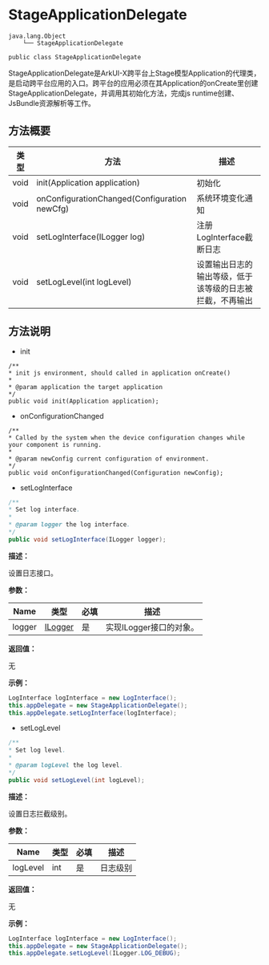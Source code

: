 # StageApplicationDelegate

```
java.lang.Object
    └── StageApplicationDelegate
```

```
public class StageApplicationDelegate
```

StageApplicationDelegate是ArkUI-X跨平台上Stage模型Application的代理类，是启动跨平台应用的入口。跨平台的应用必须在其Application的onCreate里创建StageApplicationDelegate，并调用其初始化方法，完成js runtime创建、JsBundle资源解析等工作。

## 方法概要

| 类型 | 方法                                         | 描述             |
| ---- | -------------------------------------------- | ---------------- |
| void | init(Application application)                | 初始化           |
| void | onConfigurationChanged(Configuration newCfg) | 系统环境变化通知 |
| void | setLogInterface(ILogger log)                 | 注册LogInterface截断日志                                 |
| void | setLogLevel(int logLevel)                    | 设置输出日志的输出等级，低于该等级的日志被拦截，不再输出 |

## 方法说明

- init

```
/**
* init js environment, should called in application onCreate()
* 
* @param application the target application
*/
public void init(Application application);
```

- onConfigurationChanged

```
/**
* Called by the system when the device configuration changes while your component is running.
* 
* @param newConfig current configuration of environment.
*/
public void onConfigurationChanged(Configuration newConfig);
```

- setLogInterface

```java
/**
* Set log interface.
*
* @param logger the log interface.
*/
public void setLogInterface(ILogger logger);
```

**描述：**

设置日志接口。

**参数：** 

| Name   | 类型                  | 必填 | 描述                    |
| ------ | --------------------- | ---- | ----------------------- |
| logger | [ILogger](ILogger.md) | 是   | 实现ILogger接口的对象。 |

**返回值：** 

无

**示例：** 

```java
LogInterface logInterface = new LogInterface();
this.appDelegate = new StageApplicationDelegate();
this.appDelegate.setLogInterface(logInterface);
```

- setLogLevel

```java
/**
* Set log level.
*
* @param logLevel the log level.
*/
public void setLogLevel(int logLevel);
```

**描述：**

设置日志拦截级别。

**参数：** 

| Name     | 类型 | 必填 | 描述     |
| -------- | ---- | ---- | -------- |
| logLevel | int  | 是   | 日志级别 |

**返回值：** 

无

**示例：** 

```java
LogInterface logInterface = new LogInterface();
this.appDelegate = new StageApplicationDelegate();
this.appDelegate.setLogLevel(ILogger.LOG_DEBUG);
```

